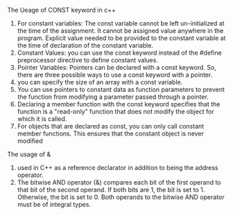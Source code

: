 The Ueage of CONST keyword in c++
1. For constant variables:
The const variable cannot be left un-initialized at the time of the assignment.
It cannot be assigned value anywhere in the program.
Explicit value needed to be provided to the constant variable at the time of declaration of the constant variable.
2. Constant Values: you can use the const keyword instead of the #define preprocessor directive to define constant values.
3. Pointer Variables: Pointers can be declared with a const keyword. So, there are three possible ways to use a const keyword with a pointer.
4. you can specify the size of an array with a const variable.
5. You can use pointers to constant data as function parameters to prevent the function from modifying a parameter passed through a pointer.
6. Declaring a member function with the const keyword specifies that the function is a "read-only" function that does not modify the object for which it is called.
7. For objects that are declared as const, you can only call constant member functions. This ensures that the constant object is never modified



The usage of &
1. used in C++ as a reference declarator in addition to being the address operator.
2. The bitwise AND operator (&) compares each bit of the first operand to that bit of the second operand. If both bits are 1, the bit is set to 1. Otherwise, the bit is set to 0. Both operands to the bitwise AND operator must be of integral types. 
